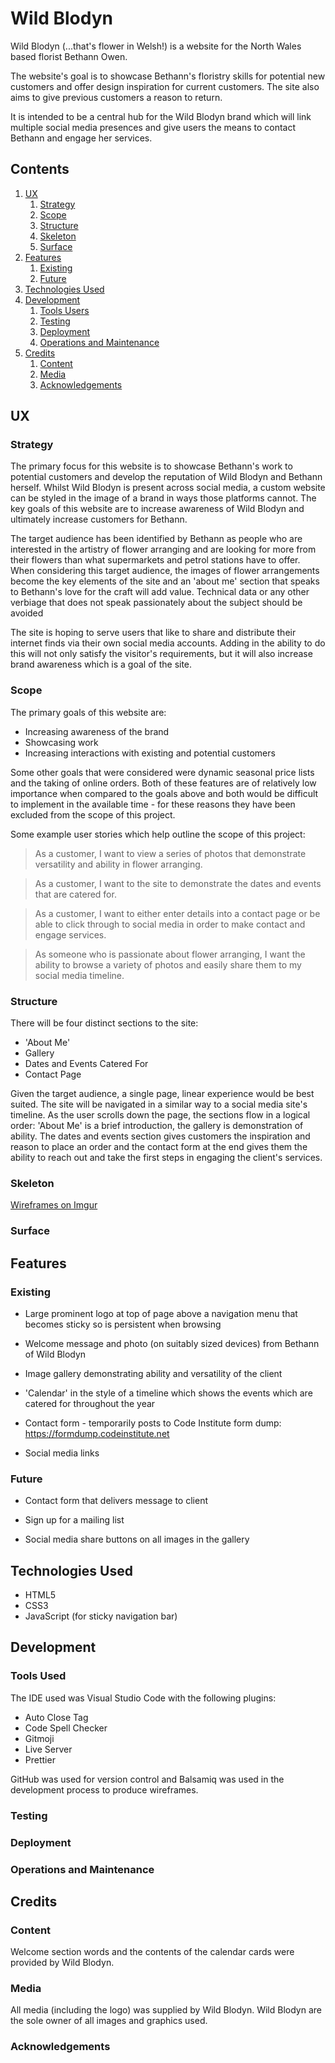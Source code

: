# Wild Blodyn
Wild Blodyn (...that's flower in Welsh!) is a website for the North Wales based florist Bethann Owen.

The website's goal is to showcase Bethann's floristry skills for potential new customers and offer design inspiration for current customers. The site also aims to give previous customers a reason to return.

It is intended to be a central hub for the Wild Blodyn brand which will link multiple social media presences and give users the means to contact Bethann and engage her services. 

## Contents
1. [UX](#ux)
    1. [Strategy](#strategy)
    2. [Scope](#scope)
    3. [Structure](#structure)
    4. [Skeleton](#skeleton)
    5. [Surface](#surface)
2. [Features](#features)
    1. [Existing](#existing)
    2. [Future](#future)
3. [Technologies Used](#technologies-used)
4. [Development](#development)
   1. [Tools Users](#tools-used)
   5. [Testing](#testing)
   6. [Deployment](#deployment)
   7. [Operations and Maintenance](#operations-and-maintenance)
5. [Credits](#credits)
   1. [Content](#content)
   2. [Media](#media)
   3. [Acknowledgements](#acknowledgements)

## UX
### Strategy
The primary focus for this website is to showcase Bethann's work to potential customers and develop the reputation of Wild Blodyn and Bethann herself. Whilst Wild Blodyn is present across social media, a custom website can be styled in the image of a brand in ways those platforms cannot. The key goals of this website are to increase awareness of Wild Blodyn and ultimately increase customers for Bethann.

The target audience has been identified by Bethann as people who are interested in the artistry of flower arranging and are looking for more from their flowers than what supermarkets and petrol stations have to offer. When considering this target audience, the images of flower arrangements become the key elements of the site and an 'about me' section that speaks to Bethann's love for the craft will add value. Technical data or any other verbiage that does not speak passionately about the subject should be avoided

The site is hoping to serve users that like to share and distribute their internet finds via their own social media accounts. Adding in the ability to do this will not only satisfy the visitor's requirements, but it will also increase brand awareness which is a goal of the site.


### Scope
The primary goals of this website are:
* Increasing awareness of the brand
* Showcasing work
* Increasing interactions with existing and potential customers

Some other goals that were considered were dynamic seasonal price lists and the taking of online orders. Both of these features are of relatively low importance when compared to the goals above and both would be difficult to implement in the available time - for these reasons they have been excluded from the scope of this project.

Some example user stories which help outline the scope of this project:

> As a customer, I want to view a series of photos that demonstrate versatility and ability in flower arranging.

> As a customer, I want to the site to demonstrate the dates and events that are catered for.

> As a customer, I want to either enter details into a contact page or be able to click through to social media in order to make contact and engage services.

> As someone who is passionate about flower arranging, I want the ability to browse a variety of photos and easily share them to my social media timeline.

### Structure
There will be four distinct sections to the site:
* 'About Me'
* Gallery
* Dates and Events Catered For
* Contact Page

Given the target audience, a single page, linear experience would be best suited. The site will be navigated in a similar way to a social media site's timeline. As the user scrolls down the page, the sections flow in a logical order: 'About Me' is a brief introduction, the gallery is demonstration of ability. The dates and events section gives customers the inspiration and reason to place an order and the contact form at the end gives them the ability to reach out and take the first steps in engaging the client's services.

### Skeleton
[Wireframes on Imgur](https://imgur.com/a/2s0EbhZ)

### Surface

## Features
### Existing
* Large prominent logo at top of page above a navigation menu that becomes sticky so is persistent when browsing

* Welcome message and photo (on suitably sized devices) from Bethann of Wild Blodyn

* Image gallery demonstrating ability and versatility of the client

* 'Calendar' in the style of a timeline which shows the events which are catered for throughout the year

* Contact form - temporarily posts to Code Institute form dump: https://formdump.codeinstitute.net

* Social media links

### Future
* Contact form that delivers message to client

* Sign up for a mailing list

* Social media share buttons on all images in the gallery

## Technologies Used
* HTML5
* CSS3
* JavaScript (for sticky navigation bar)

## Development
### Tools Used
The IDE used was Visual Studio Code with the following plugins:
* Auto Close Tag
* Code Spell Checker
* Gitmoji
* Live Server
* Prettier

GitHub was used for version control and Balsamiq was used in the development process to produce wireframes.

### Testing
### Deployment
### Operations and Maintenance

## Credits
### Content
Welcome section words and the contents of the calendar cards were provided by Wild Blodyn.

### Media
All media (including the logo) was supplied by Wild Blodyn. Wild Blodyn are the sole owner of all images and graphics used.

### Acknowledgements